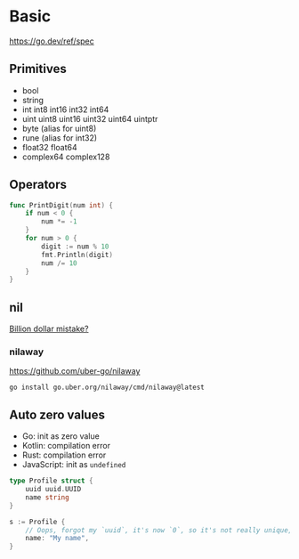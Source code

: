 # Basic

https://go.dev/ref/spec

## Primitives

* bool
* string
* int  int8  int16  int32  int64
* uint uint8 uint16 uint32 uint64 uintptr
* byte (alias for uint8)
* rune (alias for int32)
* float32 float64
* complex64 complex128

## Operators

```go
func PrintDigit(num int) {
    if num < 0 {
        num *= -1
    }
    for num > 0 {
        digit := num % 10
        fmt.Println(digit)
        num /= 10
    }
}
```

## nil

[Billion dollar mistake?](https://www.reddit.com/r/golang/comments/18sncxt/go_nil_panic_and_the_billion_dollar_mistake)

### nilaway

https://github.com/uber-go/nilaway

```shell
go install go.uber.org/nilaway/cmd/nilaway@latest
```

## Auto zero values

* Go: init as zero value
* Kotlin: compilation error
* Rust: compilation error
* JavaScript: init as `undefined`

```go
type Profile struct {
    uuid uuid.UUID
    name string
}

s := Profile {
    // Oops, forgot my `uuid`, it's now `0`, so it's not really unique, is it?
    name: "My name",
}
```
